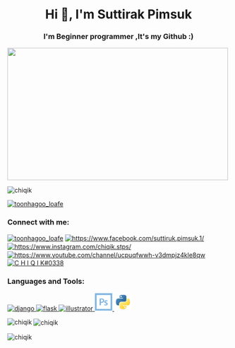 <h1 align="center">Hi 👋, I'm Suttirak Pimsuk</h1>
<h3 align="center">I'm Beginner programmer ,It's my Github :)</h3>
<img src="https://media.tenor.com/vE9Frf36pasAAAAd/ultraman-anime.gif" alt="" width="500px" height="300px" align="center";>


<p align="left"> <img src="https://komarev.com/ghpvc/?username=chiqik&label=Profile%20views&color=0e75b6&style=flat" alt="chiqik" /> </p>

<p align="left"> <a href="https://twitter.com/toonhagoo_loafe" target="blank"><img src="https://img.shields.io/twitter/follow/toonhagoo_loafe?logo=twitter&style=for-the-badge" alt="toonhagoo_loafe" /></a> </p>

<h3 align="left">Connect with me:</h3>
<p align="left">
<a href="https://twitter.com/toonhagoo_loafe" target="blank"><img align="center" src="https://raw.githubusercontent.com/rahuldkjain/github-profile-readme-generator/master/src/images/icons/Social/twitter.svg" alt="toonhagoo_loafe" height="30" width="40" /></a>
<a href="https://fb.com/https://www.facebook.com/suttiruk.pimsuk.1/" target="blank"><img align="center" src="https://raw.githubusercontent.com/rahuldkjain/github-profile-readme-generator/master/src/images/icons/Social/facebook.svg" alt="https://www.facebook.com/suttiruk.pimsuk.1/" height="30" width="40" /></a>
<a href="https://instagram.com/https://www.instagram.com/chiqik.stps/" target="blank"><img align="center" src="https://raw.githubusercontent.com/rahuldkjain/github-profile-readme-generator/master/src/images/icons/Social/instagram.svg" alt="https://www.instagram.com/chiqik.stps/" height="30" width="40" /></a>
<a href="https://www.youtube.com/c/https://www.youtube.com/channel/ucpuqfwwh-v3dmpjz4kle8qw" target="blank"><img align="center" src="https://raw.githubusercontent.com/rahuldkjain/github-profile-readme-generator/master/src/images/icons/Social/youtube.svg" alt="https://www.youtube.com/channel/ucpuqfwwh-v3dmpjz4kle8qw" height="30" width="40" /></a>
<a href="https://discord.gg/C H I Q I K#0338" target="blank"><img align="center" src="https://raw.githubusercontent.com/rahuldkjain/github-profile-readme-generator/master/src/images/icons/Social/discord.svg" alt="C H I Q I K#0338" height="30" width="40" /></a>
</p>

<h3 align="left">Languages and Tools:</h3>
<p align="left"> <a href="https://www.djangoproject.com/" target="_blank" rel="noreferrer"> <img src="https://cdn.worldvectorlogo.com/logos/django.svg" alt="django" width="40" height="40"/> </a> <a href="https://flask.palletsprojects.com/" target="_blank" rel="noreferrer"> <img src="https://www.vectorlogo.zone/logos/pocoo_flask/pocoo_flask-icon.svg" alt="flask" width="40" height="40"/> </a> <a href="https://www.adobe.com/in/products/illustrator.html" target="_blank" rel="noreferrer"> <img src="https://www.vectorlogo.zone/logos/adobe_illustrator/adobe_illustrator-icon.svg" alt="illustrator" width="40" height="40"/> </a> <a href="https://www.photoshop.com/en" target="_blank" rel="noreferrer"> <img src="https://raw.githubusercontent.com/devicons/devicon/master/icons/photoshop/photoshop-line.svg" alt="photoshop" width="40" height="40"/> </a> <a href="https://www.python.org" target="_blank" rel="noreferrer"> <img src="https://raw.githubusercontent.com/devicons/devicon/master/icons/python/python-original.svg" alt="python" width="40" height="40"/> </a> </p>

<p><img align="left" src="https://github-readme-stats.vercel.app/api/top-langs?username=chiqik&show_icons=true&locale=en&layout=compact" alt="chiqik" /></p>

<p>&nbsp;<img align="center" src="https://github-readme-stats.vercel.app/api?username=chiqik&show_icons=true&locale=en" alt="chiqik" /></p>

<p><img align="center" src="https://github-readme-streak-stats.herokuapp.com/?user=chiqik&" alt="chiqik" /></p>
